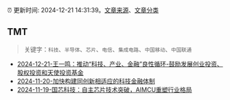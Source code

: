 :alarm_clock: 更新时间: 2024-12-21 14:31:39。[文章来源](/README.md)、[文章分类](/TAGS.md)

## TMT


> 关键字：`科技`、`半导体`、`芯片`、`电信`、`集成电路`、`中国移动`、`中国联通`



- [2024-12-21-王一鸣：推动“科技、产业、金融”良性循环-鼓励发展创业投资、股权投资和天使投资基金](https://www.cls.cn/detail/1896398) 
- [2024-11-20-加快构建同创新相适应的科技金融体制](https://xueqiu.com/9193403816/313561745) 
- [2024-11-19-国芯科技：自主芯片技术突破，AIMCU重塑行业格局](https://xueqiu.com/8151841495/313402043) 
